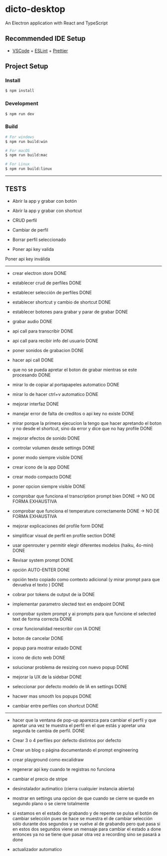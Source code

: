 # dicto-desktop

An Electron application with React and TypeScript

## Recommended IDE Setup

- [VSCode](https://code.visualstudio.com/) + [ESLint](https://marketplace.visualstudio.com/items?itemName=dbaeumer.vscode-eslint) + [Prettier](https://marketplace.visualstudio.com/items?itemName=esbenp.prettier-vscode)

## Project Setup

### Install

```bash
$ npm install
```

### Development

```bash
$ npm run dev
```

### Build

```bash
# For windows
$ npm run build:win

# For macOS
$ npm run build:mac

# For Linux
$ npm run build:linux
```

---

## TESTS

- Abrir la app y grabar con botón

- Abrir la app y grabar con shortcut

- CRUD perfil

- Cambiar de perfil

- Borrar perfil seleccionado

- Poner api key valida

Poner api key inválida

---

- crear electron store DONE

- establecer crud de perfiles DONE

- establecer selección de perfiles DONE

- establecer shortcut y cambio de shortcut DONE

- establecer botones para grabar y parar de grabar DONE

- grabar audio DONE

- api call para transcribir DONE

- api call para recibir info del usuario DONE

- poner sonidos de grabacion DONE

- hacer api call DONE

- que no se pueda apretar el boton de grabar mientras se este procesando DONE

- mirar lo de copiar al portapapeles automatico DONE

- mirar lo de hacer ctrl+v automatico DONE

- mejorar interfaz DONE

- manejar error de falta de creditos o api key no existe DONE

- mirar porque la primera ejecucion la tengo que hacer apretando el boton y no desde el shortcut, sino da error y dice que no hay profile DONE

- mejorar efectos de sonido DONE

- controlar volumen desde settings DONE

- poner modo siempre visible DONE

- crear icono de la app DONE

- crear modo compacto DONE

- poner opcion siempre visible DONE

- comprobar que funciona el transcription prompt bien DONE -> NO DE FORMA EXHAUSTIVA

- comprobar que funciona el temperature correctamente DONE -> NO DE FORMA EXHAUSTIVA

- mejorar explicaciones del profile form DONE

- simplificar visual de perfil en profile section DONE

- usar openrouter y permitir elegir diferentes modelos (haiku, 4o-mini) DONE

- Revisar system prompt DONE

- opción AUTO-ENTER DONE

- opción texto copiado como contexto adicional (y mirar prompt para que devuelva el texto ) DONE

- cobrar por tokens de output de ia DONE

- implementar parametro slected text en endpoint DONE

- comprobar system prompt y ai prompts para que funcione el selected text de forma correcta DONE

- crear funcionalidad reescribir con IA DONE

- boton de cancelar DONE

- popup para mostrar estado DONE

- icono de dicto web DONE

- solucionar problema de resizing con nuevo popup DONE

- mejorar la UX de la sidebar DONE

- seleccionar por defecto modelo de IA en settings DONE

- hacwer mas smooth los popups DONE

- cambiar entre perfiles con shortcut DONE

---

- hacer que la ventana de pop-up aparezca para cambiar el perfil y que apretar una vez te muestra el perfil en el que estás y apretar una segunda te cambia de perfil. DONE

- Crear 3 o 4 perfiles por defecto distintos por defecto

- Crear un blog o página documentando el prompt engineering

- crear playground como excalidraw

- regenerar api key cuando te registras no funciona

- cambiar el precio de stripe

- desinstalador autimatico (cierra cualquier instancia abierta)

- mostrar en settings una opcion de que cuando se cierre se quede en segundo plano o se cierre totalmente
- si estamos en el estado de grabando y de repente se pulsa el botón de cambiar selección pues se hace se muestra el de cambiar selección sólo durante dos segundos y se vuelve al de grabando pero qué pasa si en estos dos segundos viene un mensaje para cambiar el estado a done entonces ya no se tiene que pasar otra vez a recording sino se pasará a done

- actualizador automatico
